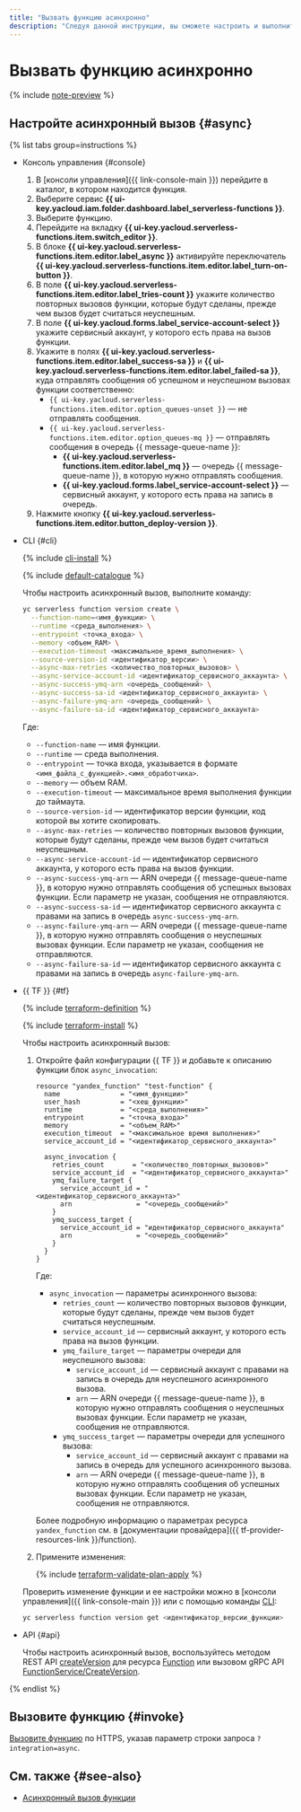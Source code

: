 ```yaml
---
title: "Вызвать функцию асинхронно"
description: "Следуя данной инструкции, вы сможете настроить и выполнить асинхронный вызов функции."
---
```


# Вызвать функцию асинхронно

{% include [note-preview](../../../_includes/note-preview.md) %}

## Настройте асинхронный вызов {#async}

{% list tabs group=instructions %}

- Консоль управления {#console}
    
    1. В [консоли управления]({{ link-console-main }}) перейдите в каталог, в котором находится функция.
    1. Выберите сервис **{{ ui-key.yacloud.iam.folder.dashboard.label_serverless-functions }}**.
    1. Выберите функцию.
    1. Перейдите на вкладку **{{ ui-key.yacloud.serverless-functions.item.switch_editor }}**.
    1. В блоке **{{ ui-key.yacloud.serverless-functions.item.editor.label_async }}** активируйте переключатель **{{ ui-key.yacloud.serverless-functions.item.editor.label_turn-on-button }}**.
    1. В поле **{{ ui-key.yacloud.serverless-functions.item.editor.label_tries-count }}** укажите количество повторных вызовов функции, которые будут сделаны, прежде чем вызов будет считаться неуспешным.
    1. В поле **{{ ui-key.yacloud.forms.label_service-account-select }}** укажите сервисный аккаунт, у которого есть права на вызов функции.
    1. Укажите в полях **{{ ui-key.yacloud.serverless-functions.item.editor.label_success-sa }}** и **{{ ui-key.yacloud.serverless-functions.item.editor.label_failed-sa }}**, куда отправлять сообщения об успешном и неуспешном вызовах функции соответственно:
        * `{{ ui-key.yacloud.serverless-functions.item.editor.option_queues-unset }}` — не отправлять сообщения.
        * `{{ ui-key.yacloud.serverless-functions.item.editor.option_queues-mq }}` — отправлять сообщения в очередь {{ message-queue-name }}:
            * **{{ ui-key.yacloud.serverless-functions.item.editor.label_mq }}** — очередь {{ message-queue-name }}, в которую нужно отправлять сообщения.
            * **{{ ui-key.yacloud.forms.label_service-account-select }}** — сервисный аккаунт, у которого есть права на запись в очередь.
    1. Нажмите кнопку **{{ ui-key.yacloud.serverless-functions.item.editor.button_deploy-version }}**.

- CLI {#cli}

    {% include [cli-install](../../../_includes/cli-install.md) %}

    {% include [default-catalogue](../../../_includes/default-catalogue.md) %}

    Чтобы настроить асинхронный вызов, выполните команду:

    ```bash
    yc serverless function version create \
      --function-name=<имя_функции> \
      --runtime <среда_выполнения> \
      --entrypoint <точка_входа> \
      --memory <объем_RAM> \
      --execution-timeout <максимальное_время_выполнения> \
      --source-version-id <идентификатор_версии> \
      --async-max-retries <количество_повторных_вызовов> \
      --async-service-account-id <идентификатор_сервисного_аккаунта> \
      --async-success-ymq-arn <очередь_сообщений> \
      --async-success-sa-id <идентификатор_сервисного_аккаунта> \
      --async-failure-ymq-arn <очередь_сообщений> \
      --async-failure-sa-id <идентификатор_сервисного_аккаунта>
    ```
    
    Где:

    * `--function-name` — имя функции.
    * `--runtime` — среда выполнения.
    * `--entrypoint` — точка входа, указывается в формате `<имя_файла_с_функцией>.<имя_обработчика>`.
    * `--memory` — объем RAM.
    * `--execution-timeout` — максимальное время выполнения функции до таймаута.
    * `--source-version-id` — идентификатор версии функции, код которой вы хотите скопировать.
    * `--async-max-retries` — количество повторных вызовов функции, которые будут сделаны, прежде чем вызов будет считаться неуспешным.
    * `--async-service-account-id` — идентификатор сервисного аккаунта, у которого есть права на вызов функции.
    * `--async-success-ymq-arn` — ARN очереди {{ message-queue-name }}, в которую нужно отправлять сообщения об успешных вызовах функции. Если параметр не указан, сообщения не отправляются.
    * `--async-success-sa-id` — идентификатор сервисного аккаунта с правами на запись в очередь `async-success-ymq-arn`.
    * `--async-failure-ymq-arn` — ARN очереди {{ message-queue-name }}, в которую нужно отправлять сообщения о неуспешных вызовах функции. Если параметр не указан, сообщения не отправляются.
    * `--async-failure-sa-id` — идентификатор сервисного аккаунта с правами на запись в очередь `async-failure-ymq-arn`.

- {{ TF }} {#tf}

  {% include [terraform-definition](../../../_tutorials/_tutorials_includes/terraform-definition.md) %}

  {% include [terraform-install](../../../_includes/terraform-install.md) %}

  Чтобы настроить асинхронный вызов:

  1. Откройте файл конфигурации {{ TF }} и добавьте к описанию функции блок `async_invocation`:

     ```hcl
     resource "yandex_function" "test-function" {
       name               = "<имя_функции>"
       user_hash          = "<хеш_функции>"
       runtime            = "<среда_выполнения>"
       entrypoint         = "<точка_входа>"
       memory             = "<объем_RAM>"
       execution_timeout  = "<максимальное время выполнения>"
       service_account_id = "<идентификатор_сервисного_аккаунта>"

       async_invocation {
         retries_count       = "<количество_повторных_вызовов>"
         service_account_id  = "<идентификатор_сервисного_аккаунта>"
         ymq_failure_target {
           service_account_id = "<идентификатор_сервисного_аккаунта>"
           arn                = "<очередь_сообщений>"
         }
         ymq_success_target {
           service_account_id = "идентификатор_сервисного_аккаунта"
           arn                = "<очередь_сообщений>"
         }
       }
     }
     ```

     Где:
     
     * `async_invocation` — параметры асинхронного вызова:
       * `retries_count` — количество повторных вызовов функции, которые будут сделаны, прежде чем вызов будет считаться неуспешным.
       * `service_account_id` — сервисный аккаунт, у которого есть права на вызов функции.
       * `ymq_failure_target` — параметры очереди для неуспешного вызова:
         * `service_account_id` — сервисный аккаунт с правами на запись в очередь для неуспешного асинхронного вызова.
         * `arn` — ARN очереди {{ message-queue-name }}, в которую нужно отправлять сообщения о неуспешных вызовах функции. Если параметр не указан, сообщения не отправляются.
       * `ymq_success_target` — параметры очереди для успешного вызова:
         * `service_account_id` — сервисный аккаунт с правами на запись в очередь для успешного асинхронного вызова.
         * `arn` — ARN очереди {{ message-queue-name }}, в которую нужно отправлять сообщения об успешных вызовах функции. Если параметр не указан, сообщения не отправляются.

     Более подробную информацию о параметрах ресурса `yandex_function` см. в [документации провайдера]({{ tf-provider-resources-link }}/function).

  1. Примените изменения:

     {% include [terraform-validate-plan-apply](../../../_tutorials/_tutorials_includes/terraform-validate-plan-apply.md) %}

  Проверить изменение функции и ее настройки можно в [консоли управления]({{ link-console-main }}) или с помощью команды [CLI](../../../cli/quickstart.md):

  ```bash
  yc serverless function version get <идентификатор_версии_функции>
  ```

- API {#api}

    Чтобы настроить асинхронный вызов, воспользуйтесь методом REST API [createVersion](../../functions/api-ref/Function/createVersion.md) для ресурса [Function](../../functions/api-ref/Function/index.md) или вызовом gRPC API [FunctionService/CreateVersion](../../functions/api-ref/grpc/function_service.md#CreateVersion).

{% endlist %}

## Вызовите функцию {#invoke}

[Вызовите функцию](function-invoke.md) по HTTPS, указав параметр строки запроса `?integration=async`.

## См. также {#see-also}

* [Асинхронный вызов функции](../../concepts/function-invoke-async.md)
